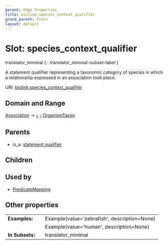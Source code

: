 ```yaml
---
parent: Edge Properties
title: biolink:species_context_qualifier
grand_parent: Slots
layout: default
---
```


# Slot: species_context_qualifier

translator_minimal
{: .translator_minimal-subset-label }


A statement qualifier representing a taxonomic category of species in which a relationship expressed in an association took place.

URI: [biolink:species_context_qualifier](https://w3id.org/biolink/species_context_qualifier)

## Domain and Range

[Association](Association.md) ->  <sub>0..1</sub> [OrganismTaxon](OrganismTaxon.md)

## Parents

 *  is_a: [statement qualifier](statement_qualifier.md)

## Children


## Used by

 * [PredicateMapping](PredicateMapping.md)

## Other properties

|  |  |  |
| --- | --- | --- |
| **Examples:** | | Example(value='zebrafish', description=None) |
|  | | Example(value='human', description=None) |
| **In Subsets:** | | translator_minimal |

